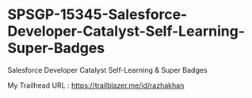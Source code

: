 # SPSGP-15345-Salesforce-Developer-Catalyst-Self-Learning-Super-Badges
Salesforce Developer Catalyst Self-Learning &amp; Super Badges

My Trailhead URL : https://trailblazer.me/id/razhakhan

